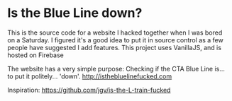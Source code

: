 # Is the Blue Line down?
This is the source code for a website I hacked together when I was bored on a Saturday. I figured it's a good idea to put it in source control as a few people have suggested I add features. This project uses VanillaJS, and is hosted on Firebase

The website has a very simple purpose: Checking if the CTA Blue Line is... to put it politely... 'down'.
http://isthebluelinefucked.com

Inspiration: https://github.com/jgv/is-the-L-train-fucked
